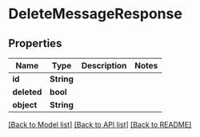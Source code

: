 # DeleteMessageResponse

## Properties
Name | Type | Description | Notes
------------ | ------------- | ------------- | -------------
**id** | **String** |  | 
**deleted** | **bool** |  | 
**object** | **String** |  | 

[[Back to Model list]](../README.md#documentation-for-models) [[Back to API list]](../README.md#documentation-for-api-endpoints) [[Back to README]](../README.md)


